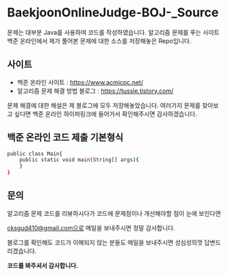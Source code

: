 # BaekjoonOnlineJudge-BOJ-_Source

문제는 대부분 Java를 사용하여 코드를 작성하였습니다.
알고리즘 문제를 푸는 사이트 백준 온라인에서 제가 풀어본 문제에 대한 소스를 저장해놓은 Repo입니다.


## 사이트

- 백준 온라인 사이트 : https://www.acmicpc.net/
- 알고리즘 문제 해결 방법 블로그 : https://tussle.tistory.com/


문제 해결에 대한 해설은 제 블로그에 모두 저장해놓았습니다.
여러가지 문제를 찾아보고 싶다면 백준 온라인 하이퍼링크에 들어가서 확인해주시면 감사하겠습니다.

## 백준 온라인 코드 제출 기본형식
```sh
public class Main{ 	
	public static void main(String[] args){
    }
}
```

## 문의
알고리즘 문제 코드를 리뷰하시다가 코드에 문제점이나 개선해야할 점이 눈에 보인다면

cksgud410@gmail.com으로 메일을 보내주시면 정말 감사합니다.

블로그를 확인해도 코드가 이해되지 않는 분들도 메일을 보내주시면 성심성의껏 답변드리겠습니다.

**코드를 봐주셔서 감사합니다.**
